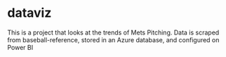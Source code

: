 # dataviz
This is a project that looks at the trends of Mets Pitching.  Data is scraped from baseball-reference, stored in an Azure database, and configured on Power BI
